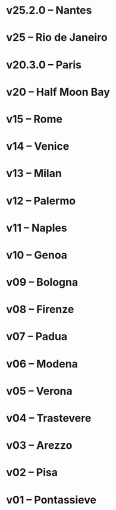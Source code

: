 # v25.2.0 – Nantes
# v25 – Rio de Janeiro
# v20.3.0 – Paris
# v20 – Half Moon Bay
# v15 – Rome
# v14 – Venice
# v13 – Milan
# v12 – Palermo
# v11 – Naples
# v10 – Genoa
# v09 – Bologna
# v08 – Firenze
# v07 – Padua
# v06 – Modena
# v05 – Verona
# v04 – Trastevere
# v03 – Arezzo
# v02 – Pisa
# v01 – Pontassieve